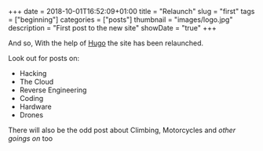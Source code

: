 +++ 
date = 2018-10-01T16:52:09+01:00
title = "Relaunch"
slug = "first"
tags = ["beginning"]
categories = ["posts"]
thumbnail = "images/logo.jpg"
description = "First post to the new site"
showDate = "true"
+++

And so, With the help of [Hugo](https://gohugo.io) the site has been relaunched.

Look out for posts on:

* Hacking
* The Cloud
* Reverse Engineering
* Coding
* Hardware
* Drones

There will also be the odd post about Climbing, Motorcycles and *other goings on* too